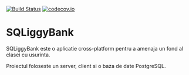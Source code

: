 [![Build Status](https://travis-ci.org/CNITV/SQLiggyBank.svg?branch=develop)](https://travis-ci.org/CNITV/SQLiggyBank)
[![codecov.io](https://codecov.io/gh/CNITV/SQLiggyBank/branch/develop/graphs/badge.svg?branch=develop)](http://codecov.io/github/CNITV/SQLiggyBank?branch=develop)

# SQLiggyBank

SQLiggyBank este o aplicatie cross-platform pentru a amenaja un fond al clasei cu usurinta.

Proiectul foloseste un server, client si o baza de date PostgreSQL.

